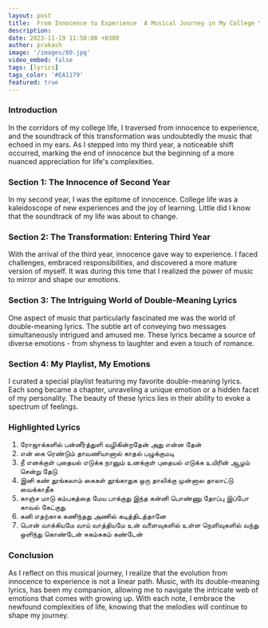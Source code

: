```yaml
---
layout: post
title:  From Innocence to Experience  A Musical Journey in My College Years
description: 
date: 2023-11-19 11:50:00 +0300
author: prakash
image: '/images/80.jpg'
video_embed: false
tags: [lyrics]
tags_color: '#EA1179'
featured: true
---
```



### Introduction
In the corridors of my college life, I traversed from innocence to experience, and the soundtrack of this transformation was undoubtedly the music that echoed in my ears. As I stepped into my third year, a noticeable shift occurred, marking the end of innocence but the beginning of a more nuanced appreciation for life's complexities.

### Section 1: The Innocence of Second Year
In my second year, I was the epitome of innocence. College life was a kaleidoscope of new experiences and the joy of learning. Little did I know that the soundtrack of my life was about to change.

### Section 2: The Transformation: Entering Third Year
With the arrival of the third year, innocence gave way to experience. I faced challenges, embraced responsibilities, and discovered a more mature version of myself. It was during this time that I realized the power of music to mirror and shape our emotions.

### Section 3: The Intriguing World of Double-Meaning Lyrics
One aspect of music that particularly fascinated me was the world of double-meaning lyrics. The subtle art of conveying two messages simultaneously intrigued and amused me. These lyrics became a source of diverse emotions - from shyness to laughter and even a touch of romance.

### Section 4: My Playlist, My Emotions
I curated a special playlist featuring my favorite double-meaning lyrics. Each song became a chapter, unraveling a unique emotion or a hidden facet of my personality. The beauty of these lyrics lies in their ability to evoke a spectrum of feelings.

### Highlighted Lyrics

1. ரோஜாக்களில் பன்னீர்த்துளி வழிகின்றதேன் அது என்ன தேன்
2. என் கை ரெண்டும் தாவணியானால் காதல் பழுக்குமடி
3. நீ எனக்குள் புதையல் எடுக்க நானும் உனக்குள் புதையல் எடுக்க உயிரின் ஆழம் சென்று தேடு
4. இனி கண் தூங்கலாம் கைகள் தூங்காதுக ஒரு தாலிக்கு முன்னால தாலாட்டு வைக்காதீக
5. காஞ்ச மாடு கம்பகத்தை மேய பாக்குது இந்த கன்னி பொண்ணு தோப்பு இப்போ காவல் கேட்குது
6. கனி எதற்காக கணிந்தது அணில் கடித்திடத்தானே
7. பொன் வாக்கியமே வாய் வாத்தியமே உன் வளைவுகளில் உள்ள நெளிவுகளில் வந்து ஒளிந்து கொண்டேன் சுகம்சுகம் கண்டேன்

### Conclusion
As I reflect on this musical journey, I realize that the evolution from innocence to experience is not a linear path. Music, with its double-meaning lyrics, has been my companion, allowing me to navigate the intricate web of emotions that comes with growing up. With each note, I embrace the newfound complexities of life, knowing that the melodies will continue to shape my journey.
